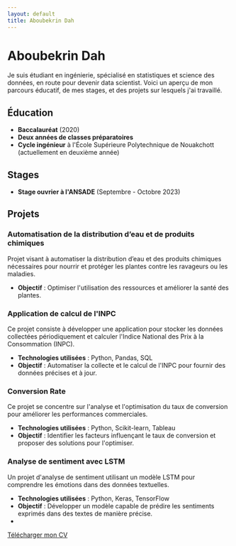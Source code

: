 ```yaml
---
layout: default
title: Aboubekrin Dah
---
```


# Aboubekrin Dah

Je suis étudiant en ingénierie, spécialisé en statistiques et science des données, en route pour devenir data scientist. Voici un aperçu de mon parcours éducatif, de mes stages, et des projets sur lesquels j'ai travaillé.

## Éducation

- **Baccalauréat** (2020)
- **Deux années de classes préparatoires**
- **Cycle ingénieur** à l'École Supérieure Polytechnique de Nouakchott (actuellement en deuxième année)

## Stages

- **Stage ouvrier à l'ANSADE** (Septembre - Octobre 2023)

## Projets

### Automatisation de la distribution d’eau et de produits chimiques
Projet visant à automatiser la distribution d’eau et des produits chimiques nécessaires pour nourrir et protéger les plantes contre les ravageurs ou les maladies.


- **Objectif** : Optimiser l'utilisation des ressources et améliorer la santé des plantes.

### Application de calcul de l'INPC
Ce projet consiste à développer une application pour stocker les données collectées périodiquement et calculer l'Indice National des Prix à la Consommation (INPC).

- **Technologies utilisées** : Python, Pandas, SQL
- **Objectif** : Automatiser la collecte et le calcul de l'INPC pour fournir des données précises et à jour.

### Conversion Rate
Ce projet se concentre sur l'analyse et l'optimisation du taux de conversion pour améliorer les performances commerciales.

- **Technologies utilisées** : Python, Scikit-learn, Tableau
- **Objectif** : Identifier les facteurs influençant le taux de conversion et proposer des solutions pour l'optimiser.

### Analyse de sentiment avec LSTM
Un projet d'analyse de sentiment utilisant un modèle LSTM pour comprendre les émotions dans des données textuelles.

- **Technologies utilisées** : Python, Keras, TensorFlow
- **Objectif** : Développer un modèle capable de prédire les sentiments exprimés dans des textes de manière précise.
- 
[Télécharger mon CV](CV_22038.pdf)



